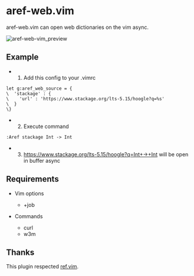 # aref-web.vim

aref-web.vim can open web dictionaries on the vim async.

![aref-web-vim_preview](./aref-web-vim_preview.gif)

## Example

- 1. Add this config to your .vimrc

```vim
let g:aref_web_source = {
\  'stackage' : {
\    'url' : 'https://www.stackage.org/lts-5.15/hoogle?q=%s'
\  }
\}
```

- 2. Execute command

```vim
:Aref stackage Int -> Int
```

- 3. https://www.stackage.org/lts-5.15/hoogle?q=Int+->+Int will be open in buffer async

## Requirements

* Vim options
  - +job

* Commands
  - curl
  - w3m


## Thanks

This plugin respected [ref.vim](https://github.com/thinca/vim-ref/).
